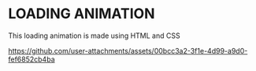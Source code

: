 # LOADING ANIMATION 

This loading animation is made using HTML and CSS



https://github.com/user-attachments/assets/00bcc3a2-3f1e-4d99-a9d0-fef6852cb4ba
